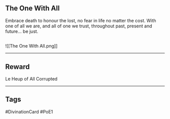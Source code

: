 ## The One With All
Embrace death to honour the lost,
no fear in life no matter the cost. 
With one of all we are, 
and all of one we trust, 
throughout past, present and future... be just.
## 
![[The One With All.png]]

---
## Reward
Le Heup of All
Corrupted

---
## Tags
#DivinationCard
#PoE1